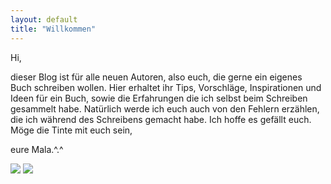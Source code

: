 ```yaml
---
layout: default
title: "Willkommen"
---
```


<!--
- **Erst** was schreiben, dann Strg-S (auf Papas Computer Fn-S) drücken 
- Dann mit Alt-Tab zu Chrome wechseln
- _Dann_ in Chrome auf F5 drücken
- Dann wieder mit Alt-Tab zurück zu den grauen Text Editor

http://fontawesome.io/icons/

-->

Hi, 

dieser Blog ist für alle neuen Autoren, also euch, die gerne ein eigenes Buch schreiben wollen.
Hier erhaltet ihr Tips, Vorschläge, Inspirationen und Ideen für ein Buch, sowie die Erfahrungen die 
ich selbst beim Schreiben gesammelt habe. Natürlich werde ich euch auch von den Fehlern erzählen,
die ich während des Schreibens gemacht habe. Ich hoffe es gefällt euch. Möge die Tinte mit euch sein,

eure Mala.^.^  <i class="fa fa-book"></i> 

<img src="{{site.url}}/img/fueller.jpg"></img>
<img src="{{site.url}}/img/heft.jpg"></img>
